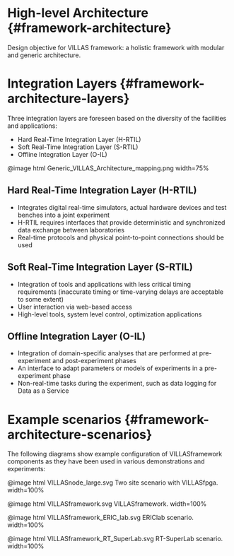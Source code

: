 # High-level Architecture {#framework-architecture}

Design objective for VILLAS framework: a holistic framework with modular and generic architecture.

# Integration Layers {#framework-architecture-layers}

Three integration layers are foreseen based on the diversity of the facilities and applications:

- Hard Real-Time Integration Layer (H-RTIL)
- Soft Real-Time Integration Layer (S-RTIL)
- Offline Integration Layer (O-IL)

@image html Generic_VILLAS_Architecture_mapping.png width=75%

## Hard Real-Time Integration Layer (H-RTIL)

- Integrates digital real-time simulators, actual hardware devices and test benches into a joint experiment
- H-RTIL requires interfaces that provide deterministic and synchronized data exchange between laboratories
- Real-time protocols and physical point-to-point connections should be used

## Soft Real-Time Integration Layer (S-RTIL)

- Integration of tools and applications with less critical timing requirements (inaccurate timing or time-varying delays are acceptable to some extent)
- User interaction via web-based access
- High-level tools, system level control, optimization applications

## Offline Integration Layer (O-IL)

- Integration of domain-specific analyses that are performed at pre-experiment and post-experiment phases
- An interface to adapt parameters or models of experiments in a pre-experiment phase
- Non-real-time tasks during the experiment, such as data logging for Data as a Service

# Example scenarios {#framework-architecture-scenarios}

The following diagrams show example configuration of VILLASframework components as they have been used in various demonstrations and experiments:

@image html VILLASnode_large.svg Two site scenario with VILLASfpga. width=100%

@image html VILLASframework.svg VILLASframework. width=100%

@image html VILLASframework_ERIC_lab.svg ERIClab scenario. width=100%

@image html VILLASframework_RT_SuperLab.svg RT-SuperLab scenario. width=100%